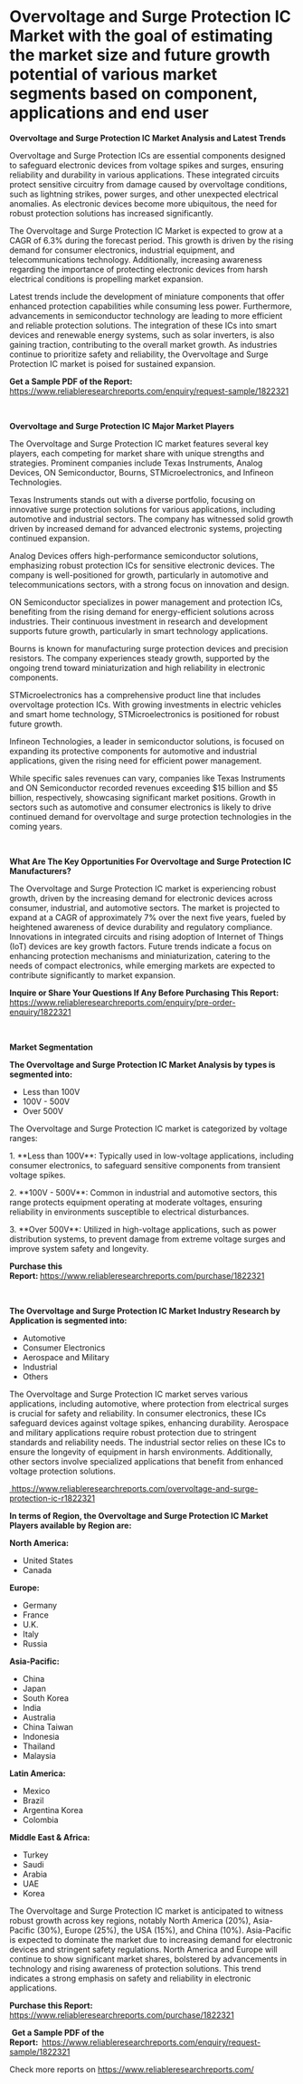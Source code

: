 <p><h1>Overvoltage and Surge Protection IC Market with the goal of estimating the market size and future growth potential of various market segments based on component, applications and end user</h1></p><p><strong>Overvoltage and Surge Protection IC Market Analysis and Latest Trends</strong></p>
<p><p>Overvoltage and Surge Protection ICs are essential components designed to safeguard electronic devices from voltage spikes and surges, ensuring reliability and durability in various applications. These integrated circuits protect sensitive circuitry from damage caused by overvoltage conditions, such as lightning strikes, power surges, and other unexpected electrical anomalies. As electronic devices become more ubiquitous, the need for robust protection solutions has increased significantly.</p><p>The Overvoltage and Surge Protection IC Market is expected to grow at a CAGR of 6.3% during the forecast period. This growth is driven by the rising demand for consumer electronics, industrial equipment, and telecommunications technology. Additionally, increasing awareness regarding the importance of protecting electronic devices from harsh electrical conditions is propelling market expansion. </p><p>Latest trends include the development of miniature components that offer enhanced protection capabilities while consuming less power. Furthermore, advancements in semiconductor technology are leading to more efficient and reliable protection solutions. The integration of these ICs into smart devices and renewable energy systems, such as solar inverters, is also gaining traction, contributing to the overall market growth. As industries continue to prioritize safety and reliability, the Overvoltage and Surge Protection IC market is poised for sustained expansion.</p></p>
<p><strong>Get a Sample PDF of the Report:&nbsp;</strong> <a href="https://www.reliableresearchreports.com/enquiry/request-sample/1822321?utm_campaign=3265&utm_medium=2&utm_source=Github&utm_content=ia&utm_term=06042025&utm_id=overvoltage-and-surge-protection-ic">https://www.reliableresearchreports.com/enquiry/request-sample/1822321</a></p>
<p>&nbsp;</p>
<p><strong>Overvoltage and Surge Protection IC Major Market Players</strong></p>
<p><p>The Overvoltage and Surge Protection IC market features several key players, each competing for market share with unique strengths and strategies. Prominent companies include Texas Instruments, Analog Devices, ON Semiconductor, Bourns, STMicroelectronics, and Infineon Technologies.</p><p>Texas Instruments stands out with a diverse portfolio, focusing on innovative surge protection solutions for various applications, including automotive and industrial sectors. The company has witnessed solid growth driven by increased demand for advanced electronic systems, projecting continued expansion.</p><p>Analog Devices offers high-performance semiconductor solutions, emphasizing robust protection ICs for sensitive electronic devices. The company is well-positioned for growth, particularly in automotive and telecommunications sectors, with a strong focus on innovation and design.</p><p>ON Semiconductor specializes in power management and protection ICs, benefiting from the rising demand for energy-efficient solutions across industries. Their continuous investment in research and development supports future growth, particularly in smart technology applications.</p><p>Bourns is known for manufacturing surge protection devices and precision resistors. The company experiences steady growth, supported by the ongoing trend toward miniaturization and high reliability in electronic components.</p><p>STMicroelectronics has a comprehensive product line that includes overvoltage protection ICs. With growing investments in electric vehicles and smart home technology, STMicroelectronics is positioned for robust future growth.</p><p>Infineon Technologies, a leader in semiconductor solutions, is focused on expanding its protective components for automotive and industrial applications, given the rising need for efficient power management.</p><p>While specific sales revenues can vary, companies like Texas Instruments and ON Semiconductor recorded revenues exceeding $15 billion and $5 billion, respectively, showcasing significant market positions. Growth in sectors such as automotive and consumer electronics is likely to drive continued demand for overvoltage and surge protection technologies in the coming years.</p></p>
<p>&nbsp;</p>
<p><strong>What Are The Key Opportunities For Overvoltage and Surge Protection IC Manufacturers?</strong></p>
<p><p>The Overvoltage and Surge Protection IC market is experiencing robust growth, driven by the increasing demand for electronic devices across consumer, industrial, and automotive sectors. The market is projected to expand at a CAGR of approximately 7% over the next five years, fueled by heightened awareness of device durability and regulatory compliance. Innovations in integrated circuits and rising adoption of Internet of Things (IoT) devices are key growth factors. Future trends indicate a focus on enhancing protection mechanisms and miniaturization, catering to the needs of compact electronics, while emerging markets are expected to contribute significantly to market expansion.</p></p>
<p><strong>Inquire or Share Your Questions If Any Before Purchasing This Report:</strong> <a href="https://www.reliableresearchreports.com/enquiry/pre-order-enquiry/1822321?utm_campaign=3265&utm_medium=2&utm_source=Github&utm_content=ia&utm_term=06042025&utm_id=overvoltage-and-surge-protection-ic">https://www.reliableresearchreports.com/enquiry/pre-order-enquiry/1822321</a></p>
<p>&nbsp;</p>
<p><strong>Market Segmentation</strong></p>
<p><strong>The Overvoltage and Surge Protection IC Market Analysis by types is segmented into:</strong></p>
<p><ul><li>Less than 100V</li><li>100V - 500V</li><li>Over 500V</li></ul></p>
<p><p>The Overvoltage and Surge Protection IC market is categorized by voltage ranges: </p><p>1. **Less than 100V**: Typically used in low-voltage applications, including consumer electronics, to safeguard sensitive components from transient voltage spikes.</p><p>  </p><p>2. **100V - 500V**: Common in industrial and automotive sectors, this range protects equipment operating at moderate voltages, ensuring reliability in environments susceptible to electrical disturbances.</p><p>  </p><p>3. **Over 500V**: Utilized in high-voltage applications, such as power distribution systems, to prevent damage from extreme voltage surges and improve system safety and longevity.</p></p>
<p><strong>Purchase this Report:&nbsp;</strong><a href="https://www.reliableresearchreports.com/purchase/1822321?utm_campaign=3265&utm_medium=2&utm_source=Github&utm_content=ia&utm_term=06042025&utm_id=overvoltage-and-surge-protection-ic">https://www.reliableresearchreports.com/purchase/1822321</a></p>
<p>&nbsp;</p>
<p><strong>The Overvoltage and Surge Protection IC Market Industry Research by Application is segmented into:</strong></p>
<p><ul><li>Automotive</li><li>Consumer Electronics</li><li>Aerospace and Military</li><li>Industrial</li><li>Others</li></ul></p>
<p><p>The Overvoltage and Surge Protection IC market serves various applications, including automotive, where protection from electrical surges is crucial for safety and reliability. In consumer electronics, these ICs safeguard devices against voltage spikes, enhancing durability. Aerospace and military applications require robust protection due to stringent standards and reliability needs. The industrial sector relies on these ICs to ensure the longevity of equipment in harsh environments. Additionally, other sectors involve specialized applications that benefit from enhanced voltage protection solutions.</p></p>
<p><a href="https://www.reliableresearchreports.com/overvoltage-and-surge-protection-ic-r1822321?utm_campaign=3265&utm_medium=2&utm_source=Github&utm_content=ia&utm_term=06042025&utm_id=overvoltage-and-surge-protection-ic">&nbsp;https://www.reliableresearchreports.com/overvoltage-and-surge-protection-ic-r1822321</a></p>
<p><strong>In terms of Region, the Overvoltage and Surge Protection IC Market Players available by Region are:</strong></p>
<p>
    <p> <strong> North America: </strong>
        <ul>
            <li>United States</li>
            <li>Canada</li>
        </ul>
        </p> 
    <p> <strong> Europe: </strong>
        <ul>
            <li>Germany</li>
            <li>France</li>
            <li>U.K.</li>
            <li>Italy</li>
            <li>Russia</li>
        </ul>
        </p> 
    <p> <strong> Asia-Pacific: </strong>
        <ul>
            <li>China</li>
            <li>Japan</li>
            <li>South Korea</li>
            <li>India</li>
            <li>Australia</li>
            <li>China Taiwan</li>
            <li>Indonesia</li>
            <li>Thailand</li>
            <li>Malaysia</li>
        </ul>
        </p> 
    <p> <strong> Latin America: </strong>
        <ul>
            <li>Mexico</li>
            <li>Brazil</li>
            <li>Argentina Korea</li>
            <li>Colombia</li>
        </ul>
        </p> 
    <p> <strong> Middle East & Africa: </strong>
        <ul>
            <li>Turkey</li>
            <li>Saudi</li>
            <li>Arabia</li>
            <li>UAE</li>
            <li>Korea</li>
        </ul>
    </p>
    </p>
<p><p>The Overvoltage and Surge Protection IC market is anticipated to witness robust growth across key regions, notably North America (20%), Asia-Pacific (30%), Europe (25%), the USA (15%), and China (10%). Asia-Pacific is expected to dominate the market due to increasing demand for electronic devices and stringent safety regulations. North America and Europe will continue to show significant market shares, bolstered by advancements in technology and rising awareness of protection solutions. This trend indicates a strong emphasis on safety and reliability in electronic applications.</p></p>
<p><strong>Purchase this Report: </strong><a href="https://www.reliableresearchreports.com/purchase/1822321?utm_campaign=3265&utm_medium=2&utm_source=Github&utm_content=ia&utm_term=06042025&utm_id=overvoltage-and-surge-protection-ic">https://www.reliableresearchreports.com/purchase/1822321</a></p>
<p>&nbsp;<strong>Get a Sample PDF of the Report:&nbsp;&nbsp;</strong><a href="https://www.reliableresearchreports.com/enquiry/request-sample/1822321?utm_campaign=3265&utm_medium=2&utm_source=Github&utm_content=ia&utm_term=06042025&utm_id=overvoltage-and-surge-protection-ic">https://www.reliableresearchreports.com/enquiry/request-sample/1822321</a></p>
<p><strong></strong></p>
<p>Check more reports on <a href="https://www.reliableresearchreports.com/?utm_campaign=3265&utm_medium=2&utm_source=Github&utm_content=ia&utm_term=06042025&utm_id=overvoltage-and-surge-protection-ic">https://www.reliableresearchreports.com/</a></p>